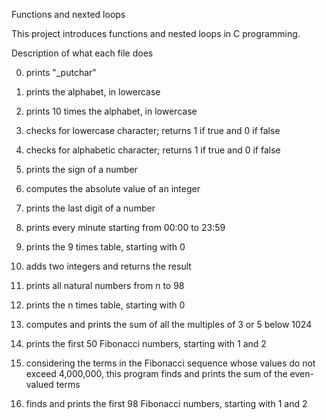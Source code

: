 Functions and nexted loops

This project introduces functions and nested loops in C programming.

Description of what each file does

0. prints "_putchar"

1. prints the alphabet, in lowercase

2. prints 10 times the alphabet, in lowercase

3. checks for lowercase character; returns 1 if true and 0 if false

4. checks for alphabetic character; returns 1 if true and 0 if false

5. prints the sign of a number

6. computes the absolute value of an integer

7. prints the last digit of a number

8. prints every minute starting from 00:00 to 23:59

9. prints the 9 times table, starting with 0

10. adds two integers and returns the result

11. prints all natural numbers from n to 98

12. prints the n times table, starting with 0

13. computes and prints the sum of all the multiples of 3 or 5 below 1024

14. prints the first 50 Fibonacci numbers, starting with 1 and 2

15. considering the terms in the Fibonacci sequence whose values do not exceed 4,000,000, this program finds and prints the sum of the even-valued terms

16. finds and prints the first 98 Fibonacci numbers, starting with 1 and 2
